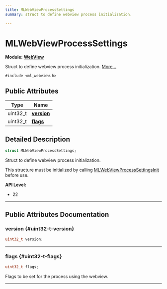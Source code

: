 ```yaml
---
title: MLWebViewProcessSettings
summary: struct to define webview process initialization. 

---
```


# MLWebViewProcessSettings

**Module:** **[WebView](/api-ref/api/Modules/group___web_view/group___web_view.md)**



Struct to define webview process initialization.  [More...](#detailed-description)


`#include <ml_webview.h>`

## Public Attributes

| Type           | Name           |
| -------------- | -------------- |
| uint32_t | **[version](/api-ref/api/Modules/group___web_view/struct_m_l_web_view_process_settings.md#uint32-t-version)**  |
| uint32_t | **[flags](/api-ref/api/Modules/group___web_view/struct_m_l_web_view_process_settings.md#uint32-t-flags)**  |

## Detailed Description

```cpp
struct MLWebViewProcessSettings;
```

Struct to define webview process initialization. 

This structure must be initialized by calling [MLWebViewProcessSettingsInit](/api-ref/api/Modules/group___web_view/group___web_view.md#void-mlwebviewprocesssettingsinit) before use.




**API Level:**
  * 22




-----------
## Public Attributes Documentation

### version {#uint32-t-version}

```cpp
uint32_t version;
```






-----------

### flags {#uint32-t-flags}

```cpp
uint32_t flags;
```


Flags to be set for the process using the webview. 





-----------

